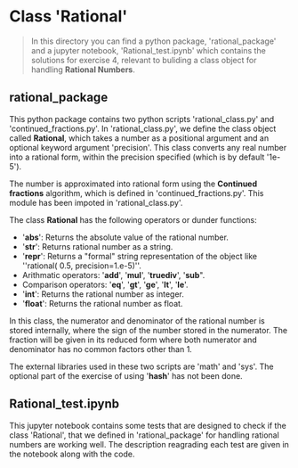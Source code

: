 # Class 'Rational'

> In this directory you can find a python package, 'rational_package' and a jupyter notebook, 'Rational_test.ipynb' which contains the solutions for exercise 4, relevant to buliding a class object for handling **Rational Numbers**.

## rational_package

This python package contains two python scripts 'rational_class.py' and 'continued_fractions.py'. In 'rational_class.py', we define the class object called **Rational**, which takes a number as a positional argument and an optional keyword argument 'precision'. This class converts any real number into a rational form, within the precision specified (which is by default '1e-5'). 

The number is approximated into rational form using the **Continued fractions** algorithm, which is defined in 'continued_fractions.py'. This module has been impoted in 'rational_class.py'.

The class **Rational** has the following operators or dunder functions:
- '__abs__': Returns the absolute value of the rational number.
- '__str__': Returns rational number as a string.
- '__repr__': Returns a "formal" string representation of the object like ''rational( 0.5, precision=1.e-5)''.
- Arithmatic operators: '__add__', '__mul__', '__truediv__', '__sub__".
- Comparison operators: '__eq__', '__gt__', '__ge__', '__lt__', '__le__'.
- '__int__': Returns the rational number as integer.
- '__float__': Returns the rational number as float.

In this class, the numerator and denominator of the rational number is stored internally, where the sign of the number stored in the numerator. The fraction will be given in its reduced form where both numerator and denominator has no common factors other than 1.

The external libraries used in these two scripts are 'math' and 'sys'. The optional part of the exercise of using '__hash__' has not been done.

## Rational_test.ipynb

This jupyter notebook contains some tests that are designed to check if the class 'Rational', that we defined in 'rational_package' for handling rational numbers are working well. The description reagrading each test are given in the notebook along with the code.







